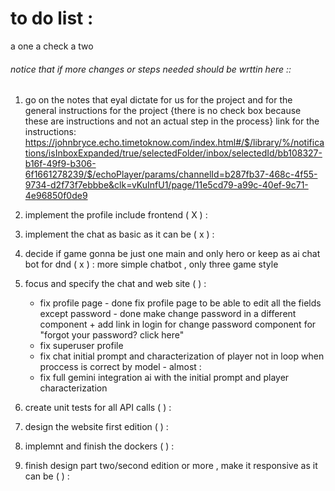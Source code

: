 # to do list : 
a one a check a two
###### notice that if more changes or steps needed should be wrttin here :: 

1. go on the notes that eyal dictate for us for the project and for the general instructions for the project {there is no check box because these are instructions and not an actual step in the process}
link for the instructions: 
https://johnbryce.echo.timetoknow.com/index.html#/$/library/%/notifications/isInboxExpanded/true/selectedFolder/inbox/selectedId/bb108327-b16f-49f9-b306-6f1661278239/$/echoPlayer/params/channelId=b287fb37-468c-4f55-9734-d2f73f7ebbbe&clk=vKuInfU1/page/11e5cd79-a99c-40ef-9c71-4e96850f0de9
 
2. implement the profile include frontend ( X ) :

3. implement the chat as basic as it can be ( x ) : 

4. decide if game gonna be just one main and only hero or keep as ai chat bot for dnd ( x ) :
    more simple chatbot , only three game style 

5. focus and specify the chat and web site ( ) : 
    - fix profile page - done
        fix profile page to be able to edit all the fields except password - done 
        make change password in a different component + add link in login for change password component for "forgot your password? click here"   
    - fix superuser profile 
    - fix chat initial prompt and characterization of player not in loop when proccess is correct by model - almost : 
    - fix full gemini integration ai with the initial prompt and player characterization

    
6. create unit tests for all API calls ( ) :

7. design the website first edition ( ) :

8. implemnt and finish the dockers ( ) :

9. finish design part two/second edition or more , make it responsive as it can be ( ) :  